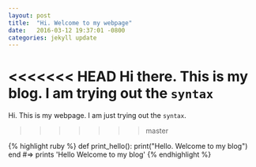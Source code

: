 ```yaml
---
layout: post
title:  "Hi. Welcome to my webpage"
date:   2016-03-12 19:37:01 -0800
categories: jekyll update
---
```

<<<<<<< HEAD
Hi there. This is my blog. I am trying out the `syntax`
=======
Hi. This is my webpage. I am just trying out the `syntax`. 
>>>>>>> master

{% highlight ruby %}
def print_hello():
  print("Hello. Welcome to my blog")
end
#=> prints 'Hello Welcome to my blog'
{% endhighlight %}
